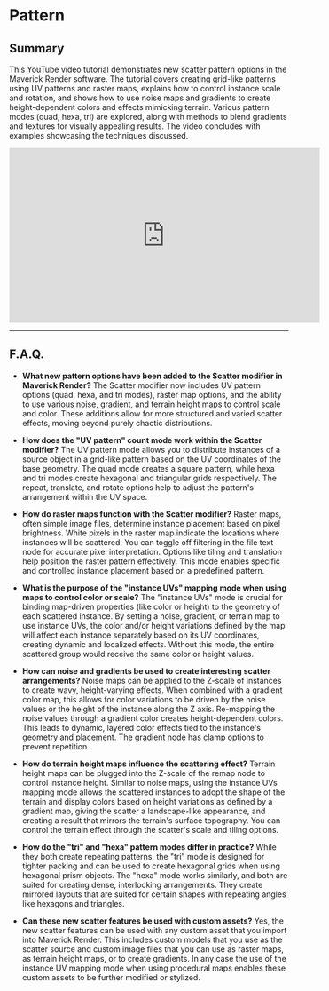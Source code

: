 # Pattern

## Summary

This YouTube video tutorial demonstrates new scatter pattern options in the Maverick Render software. The tutorial covers creating grid-like patterns using UV patterns and raster maps, explains how to control instance scale and rotation, and shows how to use noise maps and gradients to create height-dependent colors and effects mimicking terrain. Various pattern modes (quad, hexa, tri) are explored, along with methods to blend gradients and textures for visually appealing results. The video concludes with examples showcasing the techniques discussed.

<iframe width="560" height="315" src="https://www.youtube.com/embed/llAlS3UrtPs?si=p3BQrg605z13N1Ki" title="YouTube video player" frameborder="0" allow="accelerometer; autoplay; clipboard-write; encrypted-media; gyroscope; picture-in-picture; web-share" referrerpolicy="strict-origin-when-cross-origin" allowfullscreen></iframe>

---

## F.A.Q.

- **What new pattern options have been added to the Scatter modifier in Maverick Render?**
The Scatter modifier now includes UV pattern options (quad, hexa, and tri modes), raster map options, and the ability to use various noise, gradient, and terrain height maps to control scale and color. These additions allow for more structured and varied scatter effects, moving beyond purely chaotic distributions.

- **How does the "UV pattern" count mode work within the Scatter modifier?**
The UV pattern mode allows you to distribute instances of a source object in a grid-like pattern based on the UV coordinates of the base geometry. The quad mode creates a square pattern, while hexa and tri modes create hexagonal and triangular grids respectively. The repeat, translate, and rotate options help to adjust the pattern's arrangement within the UV space.

- **How do raster maps function with the Scatter modifier?**
Raster maps, often simple image files, determine instance placement based on pixel brightness. White pixels in the raster map indicate the locations where instances will be scattered. You can toggle off filtering in the file text node for accurate pixel interpretation. Options like tiling and translation help position the raster pattern effectively. This mode enables specific and controlled instance placement based on a predefined pattern.

- **What is the purpose of the "instance UVs" mapping mode when using maps to control color or scale?**
The "instance UVs" mode is crucial for binding map-driven properties (like color or height) to the geometry of each scattered instance. By setting a noise, gradient, or terrain map to use instance UVs, the color and/or height variations defined by the map will affect each instance separately based on its UV coordinates, creating dynamic and localized effects. Without this mode, the entire scattered group would receive the same color or height values.

- **How can noise and gradients be used to create interesting scatter arrangements?**
Noise maps can be applied to the Z-scale of instances to create wavy, height-varying effects. When combined with a gradient color map, this allows for color variations to be driven by the noise values or the height of the instance along the Z axis. Re-mapping the noise values through a gradient color creates height-dependent colors. This leads to dynamic, layered color effects tied to the instance's geometry and placement. The gradient node has clamp options to prevent repetition.

- **How do terrain height maps influence the scattering effect?**
Terrain height maps can be plugged into the Z-scale of the remap node to control instance height. Similar to noise maps, using the instance UVs mapping mode allows the scattered instances to adopt the shape of the terrain and display colors based on height variations as defined by a gradient map, giving the scatter a landscape-like appearance, and creating a result that mirrors the terrain's surface topography. You can control the terrain effect through the scatter's scale and tiling options.

- **How do the "tri" and "hexa" pattern modes differ in practice?**
While they both create repeating patterns, the "tri" mode is designed for tighter packing and can be used to create hexagonal grids when using hexagonal prism objects. The "hexa" mode works similarly, and both are suited for creating dense, interlocking arrangements. They create mirrored layouts that are suited for certain shapes with repeating angles like hexagons and triangles.

- **Can these new scatter features be used with custom assets?**
Yes, the new scatter features can be used with any custom asset that you import into Maverick Render. This includes custom models that you use as the scatter source and custom image files that you can use as raster maps, as terrain height maps, or to create gradients. In any case the use of the instance UV mapping mode when using procedural maps enables these custom assets to be further modified or stylized.